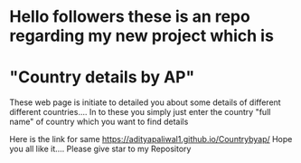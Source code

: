 # Hello followers these is an repo regarding my new project which is
# "Country details by AP"

These web page is initiate to detailed you about some details of different different countries....
In to these you simply just enter the country "full name" of country which you want to find details

Here is the link for same https://adityapaliwal1.github.io/Countrybyap/
Hope you all like it....
Please give star to my Repository
